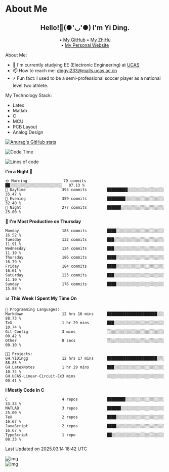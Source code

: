 # About Me

<h2 style="text-align:center;"> Hello!👋(●'◡'●) I'm Yi Ding.</h2>

<div style="text-align:center;">
  • <a href="https://github.com/YiDingg">My GitHub</a>
  • <a href="https://www.zhihu.com/people/YiDingg">My ZhiHu</a><br>
  • <a href="https://yidingg.github.io/YiDingg">My Personal Website</a><br>
</div>

About Me:
- 🔭 I'm currently studying EE (Electronic Engineering) at [UCAS](https://www.ucas.ac.cn/)
- 📫 How to reach me: dingyi233@mails.ucas.ac.cn
- ⚡ Fun fact: I used to be a semi-professional soccer player as a national level two athlete.

My Technology Stack:
- Latex
- Matlab
- C
- MCU
- PCB Layout
- Analog Design


[![Anurag's GitHub stats](https://github-readme-stats.vercel.app/api?username=YiDingg)](https://github.com/anuraghazra/github-readme-stats)

<!--START_SECTION:waka-->
![Code Time](http://img.shields.io/badge/Code%20Time-990%20hrs%209%20mins-blue)

![Lines of code](https://img.shields.io/badge/From%20Hello%20World%20I%27ve%20Written-748.7%20thousand%20lines%20of%20code-blue)

**I'm a Night 🦉** 

```text
🌞 Morning                79 commits          ██░░░░░░░░░░░░░░░░░░░░░░░   07.13 % 
🌆 Daytime                393 commits         █████████░░░░░░░░░░░░░░░░   35.47 % 
🌃 Evening                359 commits         ████████░░░░░░░░░░░░░░░░░   32.40 % 
🌙 Night                  277 commits         ██████░░░░░░░░░░░░░░░░░░░   25.00 % 
```
📅 **I'm Most Productive on Thursday** 

```text
Monday                   183 commits         ████░░░░░░░░░░░░░░░░░░░░░   16.52 % 
Tuesday                  132 commits         ███░░░░░░░░░░░░░░░░░░░░░░   11.91 % 
Wednesday                124 commits         ███░░░░░░░░░░░░░░░░░░░░░░   11.19 % 
Thursday                 186 commits         ████░░░░░░░░░░░░░░░░░░░░░   16.79 % 
Friday                   184 commits         ████░░░░░░░░░░░░░░░░░░░░░   16.61 % 
Saturday                 123 commits         ███░░░░░░░░░░░░░░░░░░░░░░   11.10 % 
Sunday                   176 commits         ████░░░░░░░░░░░░░░░░░░░░░   15.88 % 
```


📊 **This Week I Spent My Time On** 

```text
💬 Programming Languages: 
Markdown                 12 hrs 16 mins      ██████████████████████░░░   88.73 % 
TeX                      1 hr 29 mins        ███░░░░░░░░░░░░░░░░░░░░░░   10.74 % 
Git Config               3 mins              ░░░░░░░░░░░░░░░░░░░░░░░░░   00.42 % 
Other                    0 secs              ░░░░░░░░░░░░░░░░░░░░░░░░░   00.10 % 

🐱‍💻 Projects: 
GH.YiDingg               12 hrs 17 mins      ██████████████████████░░░   88.85 % 
GH.LatexNotes            1 hr 29 mins        ███░░░░░░░░░░░░░░░░░░░░░░   10.74 % 
GH.UCAS-Linear-Circuit-Ex3 mins              ░░░░░░░░░░░░░░░░░░░░░░░░░   00.41 % 
```

**I Mostly Code in C** 

```text
C                        4 repos             ████████░░░░░░░░░░░░░░░░░   33.33 % 
MATLAB                   3 repos             ██████░░░░░░░░░░░░░░░░░░░   25.00 % 
TeX                      2 repos             ████░░░░░░░░░░░░░░░░░░░░░   16.67 % 
JavaScript               2 repos             ████░░░░░░░░░░░░░░░░░░░░░   16.67 % 
TypeScript               1 repo              ██░░░░░░░░░░░░░░░░░░░░░░░   08.33 % 
```




 Last Updated on 2025.03.14 18:42 UTC
<!--END_SECTION:waka-->

<!-- Coding activity over the last year -->
<div class='center'><img src='https://wakatime.com/share/@YiDingg/260601e0-8e46-41ab-9832-d4d0ae5fd0bd.svg' alt='img'/></div>

<!-- Languages over the last year -->
<div class='center'><img src='https://wakatime.com/share/@YiDingg/99546fa3-4cc3-4808-ab6e-13f38e27aba1.svg' alt='img'/></div>
